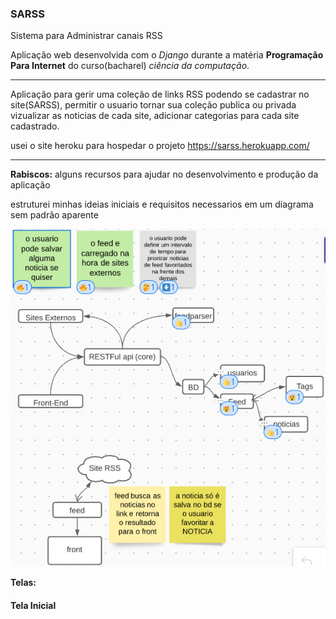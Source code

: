 ### **SARSS**
Sistema para Administrar canais RSS

Aplicação web desenvolvida com o *Django*  durante a matéria **Programação Para Internet** do curso(bacharel) *ciência da computação*.


------------

Aplicação para gerir uma coleção de links RSS podendo se cadastrar no site(SARSS), permitir o usuario tornar sua coleção publica ou privada vizualizar as noticias de cada site, adicionar categorias para cada site cadastrado.

usei o site heroku para hospedar o projeto 
https://sarss.herokuapp.com/

------------
**Rabiscos:**
alguns recursos para ajudar no desenvolvimento e produção da aplicação

estruturei minhas ideias iniciais e requisitos necessarios em um diagrama sem padrão aparente

![diagrama](/SARRS%20auxili.jpeg)


**Telas:**
#### Tela Inicial
